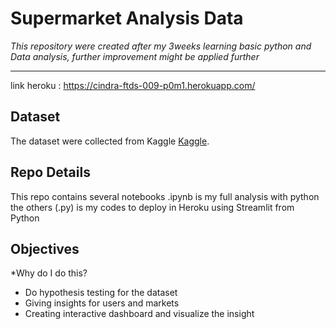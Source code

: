 
# Supermarket Analysis Data

_This repository were created after my 3weeks learning basic python and Data analysis, further improvement might be applied further_

---
link heroku : https://cindra-ftds-009-p0m1.herokuapp.com/

## Dataset 

The dataset were collected from Kaggle [Kaggle](https://www.kaggle.com/aungpyaeap/supermarket-sales).

## Repo Details

This repo contains several notebooks
.ipynb is my full analysis with python
the others (.py) is my codes to deploy in Heroku using Streamlit from Python


## Objectives

*Why do I do this?

- Do hypothesis testing for the dataset 
- Giving insights for users and markets
- Creating interactive dashboard and visualize the insight
